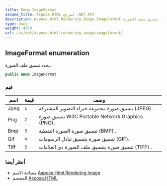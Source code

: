 ```yaml
---
title: Enum ImageFormat
second_title: Aspose.HTML لمرجع .NET API
description: Aspose.Html.Rendering.Image.ImageFormat تعداد. يحدد تنسيق ملف الصورة.
type: docs
weight: 4320
url: /ar/net/aspose.html.rendering.image/imageformat/
---
```

## ImageFormat enumeration

يحدد تنسيق ملف الصورة.

```csharp
public enum ImageFormat
```

### قيم

| اسم | قيمة | وصف |
| --- | --- | --- |
| Jpeg | `1` | تنسيق صورة مجموعة خبراء التصوير المشتركة (JPEG) . |
| Png | `2` | تنسيق صورة W3C Portable Network Graphics (PNG). |
| Bmp | `3` | تنسيق صورة الصورة النقطية (BMP) . |
| Gif | `4` | تنسيق صورة بتنسيق تبادل الرسومات (GIF). |
| Tiff | `5` | تنسيق صورة بتنسيق ملف الصورة ذي العلامات (TIFF) . |

### أنظر أيضا

* مساحة الاسم [Aspose.Html.Rendering.Image](../../aspose.html.rendering.image/)
* المجسم [Aspose.HTML](../../)


